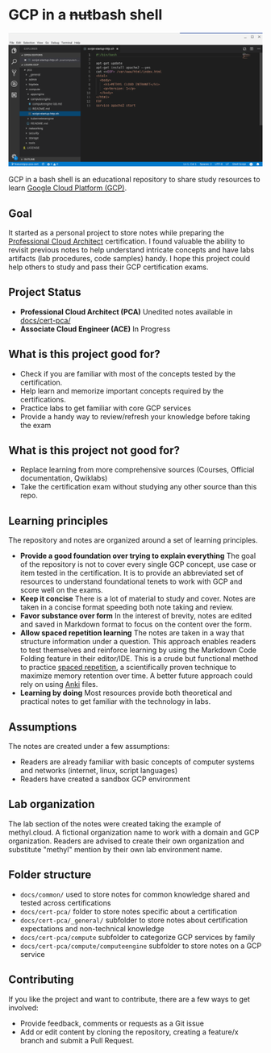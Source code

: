 # GCP in a ~~nut~~bash shell

![Learn GCP banner](docs/images/learn-gcp-banner.png)

GCP in a bash shell is an educational repository to share study resources to learn [Google Cloud Platform (GCP)][1].

## Goal
It started as a personal project to store notes while preparing the [Professional Cloud Architect][2] certification. I found valuable the ability to revisit previous notes to help understand intricate concepts and have labs artifacts (lab procedures, code samples) handy. I hope this project could help others to study and pass their GCP certification exams.

## Project Status
 - **Professional Cloud Architect (PCA)**
   Unedited notes available in [docs/cert-pca/][3]
 - **Associate Cloud Engineer (ACE)**
   In Progress

## What is this project good for?
 - Check if you are familiar with most of the concepts tested by the certification.
 - Help learn and memorize important concepts required by the certifications.
 - Practice labs to get familiar with core GCP services
 - Provide a handy way to review/refresh your knowledge before taking the exam

## What is this project **not** good for?
 - Replace learning from more comprehensive sources (Courses, Official documentation, Qwiklabs)
 - Take the certification exam without studying any other source than this repo.

## Learning principles
The repository and notes are organized around a set of learning principles.

 - **Provide a good foundation over trying to explain everything**
   The goal of the repository is not to cover every single GCP concept, use case or item tested in the certification. It is to provide an abbreviated set of resources to understand foundational tenets to work with GCP and score well on the exams.
 - **Keep it concise**
   There is a lot of material to study and cover. Notes are taken in a concise format speeding both note taking and review.
 - **Favor substance over form**
   In the interest of brevity, notes are edited and saved in Markdown format to focus on the content over the form.
 - **Allow spaced repetition learning**
   The notes are taken in a way that structure information under a question. This approach enables readers to test themselves and reinforce learning by using the Markdown Code Folding feature in their editor/IDE. This is a crude but functional method to practice [spaced repetition][4], a scientifically proven technique to maximize memory retention over time. A better future approach could rely on using [Anki][5] files.
 - **Learning by doing**
   Most resources provide both theoretical and practical notes to get familiar with the technology in labs.

## Assumptions
The notes are created under a few assumptions:

 - Readers are already familiar with basic concepts of computer systems and networks (internet, linux, script languages)
 - Readers have created a sandbox GCP environment

## Lab organization
The lab section of the notes were created taking the example of methyl.cloud. A fictional organization name to work with a domain and GCP organization. Readers are advised to create their own organization and substitute "methyl" mention by their own lab environment name.

## Folder structure
  - ``docs/common/`` used to store notes for common knowledge shared and tested across certifications
  - ``docs/cert-pca/`` folder to store notes specific about a certification
  - ``docs/cert-pca/_general/`` subfolder to store notes about certification expectations and non-technical knowledge
  - ``docs/cert-pca/compute`` subfolder to categorize GCP services by family
  - ``docs/cert-pca/compute/computeengine`` subfolder to store notes on a GCP service

## Contributing
If you like the project and want to contribute, there are a few ways to get involved:

 - Provide feedback, comments or requests as a Git issue
 - Add or edit content by cloning the repository, creating a feature/x branch and submit a Pull Request.

[//]: # (URLS)
[1]: https://cloud.google.com/
[2]: https://cloud.google.com/certification/cloud-architect
[3]: docs/cert-pca/
[4]: https://en.wikipedia.org/wiki/Spaced_repetition
[5]: https://apps.ankiweb.net/
